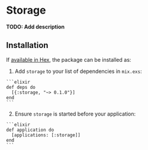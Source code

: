 # Storage

**TODO: Add description**

## Installation

If [available in Hex](https://hex.pm/docs/publish), the package can be installed as:

  1. Add `storage` to your list of dependencies in `mix.exs`:

    ```elixir
    def deps do
      [{:storage, "~> 0.1.0"}]
    end
    ```

  2. Ensure `storage` is started before your application:

    ```elixir
    def application do
      [applications: [:storage]]
    end
    ```

